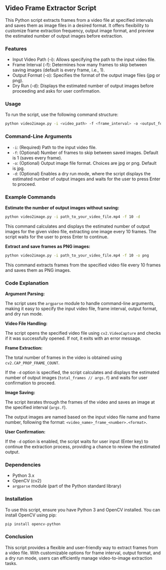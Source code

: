 ## Video Frame Extractor Script 

This Python script extracts frames from a video file at specified intervals and saves them as image files in a desired format. It offers flexibility to customize frame extraction frequency, output image format, and preview the estimated number of output images before extraction.

### Features

* Input Video Path (-i): Allows specifying the path to the input video file.
* Frame Interval (-f): Determines how many frames to skip between saving images (default is every frame, i.e., 1).
* Output Format (-o): Specifies the format of the output image files (jpg or png).
* Dry Run (-d): Displays the estimated number of output images before proceeding and asks for user confirmation.

### Usage

To run the script, use the following command structure:

```bash
python video2image.py -i <video_path> -f <frame_interval> -o <output_format> [-d]
```

### Command-Line Arguments

* `-i`: (Required) Path to the input video file.
* `-f`: (Optional) Number of frames to skip between saved images. Default is 1 (saves every frame).
* `-o`: (Optional) Output image file format. Choices are jpg or png. Default is jpg.
* `-d`: (Optional) Enables a dry run mode, where the script displays the estimated number of output images and waits for the user to press Enter to proceed.

### Example Commands

**Estimate the number of output images without saving:**

```bash
python video2image.py -i path_to_your_video_file.mp4 -f 10 -d
```

This command calculates and displays the estimated number of output images for the given video file, extracting one image every 10 frames. The script waits for the user to press Enter to continue.

**Extract and save frames as PNG images:**

```bash
python video2image.py -i path_to_your_video_file.mp4 -f 10 -o png
```

This command extracts frames from the specified video file every 10 frames and saves them as PNG images.

### Code Explanation

**Argument Parsing:**

The script uses the `argparse` module to handle command-line arguments, making it easy to specify the input video file, frame interval, output format, and dry run mode.

**Video File Handling:**

The script opens the specified video file using `cv2.VideoCapture` and checks if it was successfully opened. If not, it exits with an error message.

**Frame Extraction:**

The total number of frames in the video is obtained using `cv2.CAP_PROP_FRAME_COUNT`.

If the `-d` option is specified, the script calculates and displays the estimated number of output images (`total_frames // args.f`) and waits for user confirmation to proceed.

**Image Saving:**

The script iterates through the frames of the video and saves an image at the specified interval (`args.f`).

The output images are named based on the input video file name and frame number, following the format: `<video_name>_frame_<number>.<format>`.

**User Confirmation:**

If the `-d` option is enabled, the script waits for user input (Enter key) to continue the extraction process, providing a chance to review the estimated output.

### Dependencies

* Python 3.x
* OpenCV (cv2)
* `argparse` module (part of the Python standard library)

### Installation

To use this script, ensure you have Python 3 and OpenCV installed. You can install OpenCV using pip:

```bash
pip install opencv-python
```

### Conclusion

This script provides a flexible and user-friendly way to extract frames from a video file. With customizable options for frame interval, output format, and a dry run mode, users can efficiently manage video-to-image extraction tasks.
